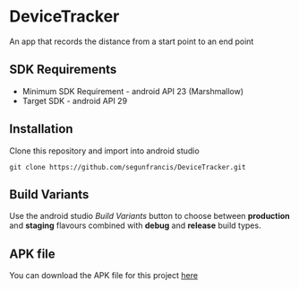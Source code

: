 # DeviceTracker
An app that records the distance from a start point to an end point

## SDK Requirements
- Minimum SDK Requirement - android API 23 (Marshmallow)
- Target SDK - android API 29

## Installation
Clone this repository and import into android studio

`git clone https://github.com/segunfrancis/DeviceTracker.git`

## Build Variants
Use the android studio _Build Variants_ button to choose between **production** and **staging** flavours combined with **debug** and **release** build types.

## APK file
You can download the APK file for this project [here](https://github.com/segunfrancis/DeviceTracker/blob/master/Device%20Tracker.apk)
